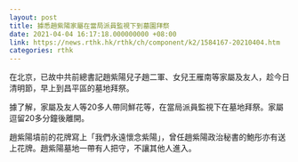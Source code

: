 ```yaml
---
layout: post
title: 據悉趙紫陽家屬在當局派員監視下到墓園拜祭
date: 2021-04-04 16:17:18.000000000 +08:00
link: https://news.rthk.hk/rthk/ch/component/k2/1584167-20210404.htm
categories: rthk
---
```


在北京，已故中共前總書記趙紫陽兒子趙二軍、女兒王雁南等家屬及友人，趁今日清明節，早上到昌平區的墓地拜祭。

據了解，家屬及友人等20多人帶同鮮花等，在當局派員監視下在墓地拜祭。家屬逗留20多分鐘後離開。

趙紫陽墳前的花牌寫上「我們永遠懷念紫陽」，曾任趙紫陽政治秘書的鮑彤亦有送上花牌。趙紫陽墓地一帶有人把守，不讓其他人進入。
